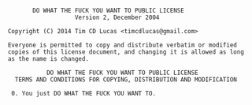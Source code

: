 

            DO WHAT THE FUCK YOU WANT TO PUBLIC LICENSE 
                        Version 2, December 2004 

     Copyright (C) 2014 Tim CD Lucas <timcdlucas@gmail.com> 

     Everyone is permitted to copy and distribute verbatim or modified 
     copies of this license document, and changing it is allowed as long 
     as the name is changed. 

                DO WHAT THE FUCK YOU WANT TO PUBLIC LICENSE 
       TERMS AND CONDITIONS FOR COPYING, DISTRIBUTION AND MODIFICATION 

      0. You just DO WHAT THE FUCK YOU WANT TO.


